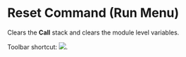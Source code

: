 
# Reset <project> Command (Run Menu)

Clears the  **Call** stack and clears the module level variables.

Toolbar shortcut: 
![](../images/tbr_end_ZA01201701.gif).
